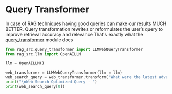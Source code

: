 # Query Transformer

In case of RAG techniques having good queries can make our results MUCH BETTER. 
Query transformation rewrites or reformulates the user’s query to improve retrieval accuracy and relevance
That's exactly what the [query_transformer](../Module-By-Module%20Deep%20Dive/query_transformer.md) module does

```python title="Query Transformation" linenums="1"
from rag_src.query_transformer import LLMWebQueryTransformer
from rag_src.llm import OpenAILLM

llm = OpenAILLM()

web_transformer = LLMWebQueryTransformer(llm = llm)
web_search_query = web_transformer.transform("What were the latest advancements in AI in 2024?")
print("\nWeb Search Optimized Query - ")
print(web_search_query[0])
```
